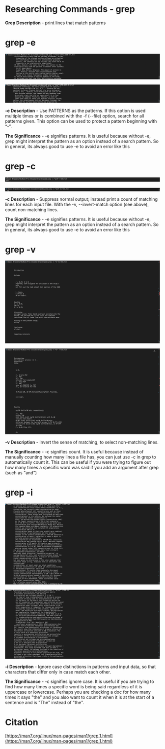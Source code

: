 # Researching Commands - grep

**Grep Description** - print lines that match patterns



# grep -e

![image](assets/grep_e.png)

![image](assets/grep_e2.png)

**-e Description** - Use PATTERNS as the patterns.  If this option is used
                     multiple times or is combined with the -f (--file) option,
                     search for all patterns given.  This option can be used to
                     protect a pattern beginning with “-”.

**The Significance** - -e signifies patterns. It is useful because without -e, grep might interpret the pattern as an option instead of a search pattern. So in general, its always good to use -e to avoid an error like this



# grep -c

![image](assets/grep_c.png)

![image](assets/grep_c2.png)

**-c Description** - Suppress normal output; instead print a count of matching
                     lines for each input file.  With the -v, --invert-match
                     option (see above), count non-matching lines.

**The Significance** - -e signifies patterns. It is useful because without -e, grep might interpret the pattern as an option instead of a search pattern. So in general, its always good to use -e to avoid an error like this



# grep -v

![image](assets/grep_v.png)

![image](assets/grep_v2.png)

**-v Description** - Invert the sense of matching, to select non-matching
                     lines.

**The Significance** - -c signifies count. It is useful because instead of manually counting how many lines a file has, you can just use -c in grep to automatically count it. This can be useful if you were trying to figure out how many times a specific word was said if you add an argument after grep (such as "and")



# grep -i

![image](assets/grep_i.png)

![image](assets/grep_i2.png)

**-i Description** - Ignore case distinctions in patterns and input data, so
                     that characters that differ only in case match each other.
                     
**The Significance** - -c signifies ignore case. It is useful if you are trying to find how many times a specific word is being said regardless of it is uppercase or lowercase. Perhaps you are checking a doc for how many times it says "the" and you also want to count it when it is at the start of a sentence and is "The" instead of "the".



# Citation

[https://man7.org/linux/man-pages/man1/grep.1.html](https://man7.org/linux/man-pages/man1/grep.1.html)

